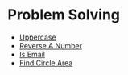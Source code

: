 # Problem Solving

- [Uppercase](https://github.com/marwanzayed-coder/problem_solving/blob/main/uppercase.js)
- [Reverse A Number](https://github.com/marwanzayed-coder/problem_solving/blob/main/reverse_a_number.js)
- [Is Email](https://github.com/marwanzayed-coder/problem_solving/blob/main/isEmail.js)
- [Find Circle Area](https://github.com/marwanzayed-coder/problem_solving/blob/main/find_circle_area.js)

